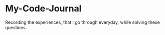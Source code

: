 # My-Code-Journal
Recording the experiences, that I go through everyday, while solving these questions.
